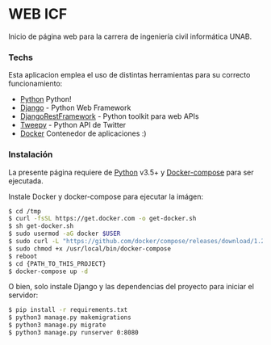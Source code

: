 # WEB ICF

Inicio de página web para la carrera de ingeniería civil informática UNAB.

### Techs

Esta aplicacion emplea el uso de distintas herramientas para su correcto funcionamiento:

* [Python](https://www.python.org/) Python!
* [Django](https://www.djangoproject.com/) - Python Web Framework
* [DjangoRestFramework](https://www.django-rest-framework.org/) - Python toolkit para web APIs
* [Tweepy](https://github.com/tweepy/tweepy) - Python API de Twitter
* [Docker](https://www.docker.com/) Contenedor de aplicaciones :)

### Instalación

La presente página requiere de [Python](https://www.python.org/) v3.5+ y [Docker-compose](https://docs.docker.com/compose/) para ser ejecutada.

Instale Docker y docker-compose para ejecutar la imágen:
```bash
$ cd /tmp
$ curl -fsSL https://get.docker.com -o get-docker.sh
$ sh get-docker.sh
$ sudo usermod -aG docker $USER
$ sudo curl -L "https://github.com/docker/compose/releases/download/1.24.0/docker-compose-$(uname -s)-$(uname -m)" -o /usr/local/bin/docker-compose
$ sudo chmod +x /usr/local/bin/docker-compose
$ reboot
$ cd {PATH_TO_THIS_PROJECT}
$ docker-compose up -d
```

O bien, solo instale Django y las dependencias del proyecto para iniciar el servidor:
```bash
$ pip install -r requirements.txt
$ python3 manage.py makemigrations
$ python3 manage.py migrate
$ python3 manage.py runserver 0:8080
```
